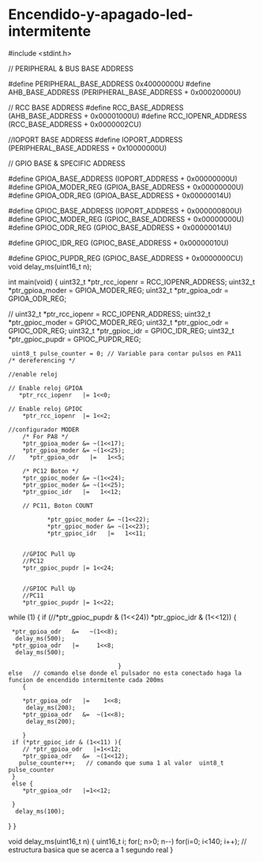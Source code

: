 # Encendido-y-apagado-led-intermitente
#include <stdint.h>

// PERIPHERAL & BUS BASE ADDRESS

#define PERIPHERAL_BASE_ADDRESS          0x40000000U
#define AHB_BASE_ADDRESS                 (PERIPHERAL_BASE_ADDRESS + 0x00020000U)

// RCC BASE ADDRESS
#define RCC_BASE_ADDRESS                 (AHB_BASE_ADDRESS + 0x00001000U)
#define RCC_IOPENR_ADDRESS               (RCC_BASE_ADDRESS + 0x0000002CU)

//IOPORT BASE ADDRESS
#define IOPORT_ADDRESS                   (PERIPHERAL_BASE_ADDRESS + 0x10000000U)

// GPIO BASE  & SPECIFIC ADDRESS

#define GPIOA_BASE_ADDRESS               (IOPORT_ADDRESS     + 0x00000000U)
#define GPIOA_MODER_REG                  (GPIOA_BASE_ADDRESS + 0x00000000U)
#define GPIOA_ODR_REG                    (GPIOA_BASE_ADDRESS + 0x00000014U)

#define GPIOC_BASE_ADDRESS               (IOPORT_ADDRESS     + 0x000000800U)
#define GPIOC_MODER_REG                  (GPIOC_BASE_ADDRESS + 0x00000000U)
#define GPIOC_ODR_REG                    (GPIOC_BASE_ADDRESS + 0x00000014U)

#define GPIOC_IDR_REG                     (GPIOC_BASE_ADDRESS + 0x00000010U)

#define GPIOC_PUPDR_REG                    (GPIOC_BASE_ADDRESS + 0x0000000CU)
void delay_ms(uint16_t n);


int main(void)
{
	uint32_t *ptr_rcc_iopenr   = RCC_IOPENR_ADDRESS;
	uint32_t *ptr_gpioa_moder  = GPIOA_MODER_REG;
	uint32_t *ptr_gpioa_odr    = GPIOA_ODR_REG;

//	uint32_t *ptr_rcc_iopenr   =  RCC_IOPENR_ADDRESS;
	uint32_t *ptr_gpioc_moder  =  GPIOC_MODER_REG;
	uint32_t *ptr_gpioc_odr    =  GPIOC_ODR_REG;
	uint32_t *ptr_gpioc_idr    =  GPIOC_IDR_REG;
	uint32_t *ptr_gpioc_pupdr   =  GPIOC_PUPDR_REG;

	 uint8_t pulse_counter = 0; // Variable para contar pulsos en PA11
	/* dereferencing */

	//enable reloj

	// Enable reloj GPIOA
	   *ptr_rcc_iopenr   |= 1<<0;

	// Enable reloj GPIOC
		*ptr_rcc_iopenr  |= 1<<2;

	//configurador MODER
		/* For PA8 */
	    *ptr_gpioa_moder &= ~(1<<17);
	    *ptr_gpioa_moder &= ~(1<<25);
	//    *ptr_gpioa_odr   |=   1<<5;

	    /* PC12 Boton */
	    *ptr_gpioc_moder &= ~(1<<24);
	    *ptr_gpioc_moder &= ~(1<<25);
        *ptr_gpioc_idr   |=   1<<12;

        // PC11, Boton COUNT

               *ptr_gpioc_moder &= ~(1<<22);
        	   *ptr_gpioc_moder &= ~(1<<23);
               *ptr_gpioc_idr   |=   1<<11;


        //GPIOC Pull Up
        //PC12
        *ptr_gpioc_pupdr |= 1<<24;


        //GPIOC Pull Up
        //PC11
        *ptr_gpioc_pupdr |= 1<<22;

while (1)
{
 	 if (//*ptr_gpioc_pupdr & (1<<24))
 		 *ptr_gpioc_idr & (1<<12))
 	                               {

 	 *ptr_gpioa_odr   &=   ~(1<<8);
 	  delay_ms(500);
 	 *ptr_gpioa_odr   |=     1<<8;
      delay_ms(500);

 	                               }
 	else   // comando else donde el pulsador no esta conectado haga la funcion de encendido intermitente cada 200ms
		{

 	    *ptr_gpioa_odr   |=    1<<8;
 		 delay_ms(200);
 		*ptr_gpioa_odr   &=  ~(1<<8);
 		 delay_ms(200);

		}
 	 if (*ptr_gpioc_idr & (1<<11) ){
 		// *ptr_gpioa_odr   |=1<<12;
 		*ptr_gpioa_odr   &=  ~(1<<12);
 	   pulse_counter++;   // comando que suma 1 al valor  uint8_t pulse_counter
 	 }
 	 else {
 		*ptr_gpioa_odr   |=1<<12;

 	 }
 	  delay_ms(100);
   }
}

void delay_ms(uint16_t n)
	{
		uint16_t i;
		for(; n>0; n--)
			for(i=0; i<140; i++);  // estructura basica que se acerca a 1 segundo real
	}


